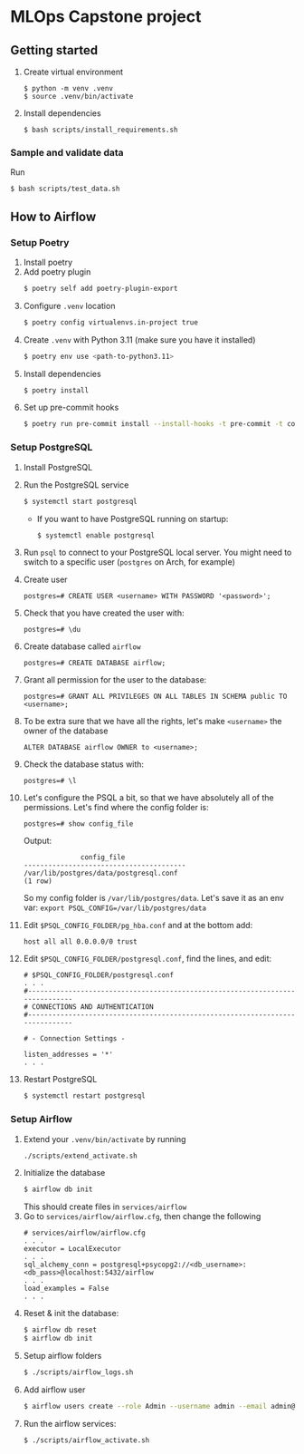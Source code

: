 # MLOps Capstone project

## Getting started

1. Create virtual environment
    ```
    $ python -m venv .venv
    $ source .venv/bin/activate
    ```
2. Install dependencies
    ```
    $ bash scripts/install_requirements.sh
    ```

### Sample and validate data

Run

```
$ bash scripts/test_data.sh
```

## How to Airflow

### Setup Poetry

1. Install poetry
2. Add poetry plugin
   ```bash
   $ poetry self add poetry-plugin-export
   ```
3. Configure `.venv` location
   ```bash
   $ poetry config virtualenvs.in-project true
   ```
4. Create `.venv` with Python 3.11 (make sure you have it installed)
   ```bash
   $ poetry env use <path-to-python3.11>
   ```
5. Install dependencies
   ```bash
   $ poetry install
   ```
6. Set up pre-commit hooks
   ```bash
   $ poetry run pre-commit install --install-hooks -t pre-commit -t commit-msg
   ```

### Setup PostgreSQL

1. Install PostgreSQL
2. Run the PostgreSQL service
   ```bash
   $ systemctl start postgresql
   ```
    - If you want to have PostgreSQL running on startup:
        ```bash
        $ systemctl enable postgresql
        ```
3. Run `psql` to connect to your PostgreSQL local server. You might need to switch to a specific user (`postgres` on
   Arch, for example)
4. Create user
    ```
    postgres=# CREATE USER <username> WITH PASSWORD '<password>';
    ```
5. Check that you have created the user with:
    ```
    postgres=# \du
    ```
6. Create database called `airflow`
    ```
    postgres=# CREATE DATABASE airflow;
    ```
7. Grant all permission for the user to the database:
    ```
    postgres=# GRANT ALL PRIVILEGES ON ALL TABLES IN SCHEMA public TO <username>;
    ```
8. To be extra sure that we have all the rights, let's make `<username>` the owner of the database
    ```
    ALTER DATABASE airflow OWNER to <username>;
    ```
9. Check the database status with:
    ```
    postgres=# \l
    ```
10. Let's configure the PSQL a bit, so that we have absolutely all of the permissions. Let's find where the config
    folder is:
     ```
     postgres=# show config_file
     ```

    Output:
     ```
                   config_file
     ----------------------------------------
     /var/lib/postgres/data/postgresql.conf
     (1 row)
     ```
    So my config folder is `/var/lib/postgres/data`. Let's save it as an env
    var: `export PSQL_CONFIG=/var/lib/postgres/data`

11. Edit `$PSQL_CONFIG_FOLDER/pg_hba.conf` and at the bottom add:
    ```
    host all all 0.0.0.0/0 trust
    ```
12. Edit `$PSQL_CONFIG_FOLDER/postgresql.conf`, find the lines, and edit:
    ```
    # $PSQL_CONFIG_FOLDER/postgresql.conf
    . . .
    #------------------------------------------------------------------------------
    # CONNECTIONS AND AUTHENTICATION
    #------------------------------------------------------------------------------

    # - Connection Settings -

    listen_addresses = '*'
    . . .
    ```
13. Restart PostgreSQL
    ```bash
    $ systemctl restart postgresql
    ```

### Setup Airflow

1. Extend your `.venv/bin/activate` by running
   ```bash
   ./scripts/extend_activate.sh
   ```
2. Initialize the database
    ```bash
    $ airflow db init
    ```
   This should create files in `services/airflow`
3. Go to `services/airflow/airflow.cfg`, then change the following
    ```
    # services/airflow/airflow.cfg
    . . .
    executor = LocalExecutor
    . . .
    sql_alchemy_conn = postgresql+psycopg2://<db_username>:<db_pass>@localhost:5432/airflow
    . . .
    load_examples = False
    . . .
    ```
4. Reset & init the database:
    ```bash
    $ airflow db reset
    $ airflow db init
    ```
5. Setup airflow folders
   ```bash
   $ ./scripts/airflow_logs.sh
   ```
6. Add airflow user
   ```bash
   $ airflow users create --role Admin --username admin --email admin@example.org --firstname admin --lastname admin --password admin
   ```
7. Run the airflow services:
    ```bash
    $ ./scripts/airflow_activate.sh
    ```
